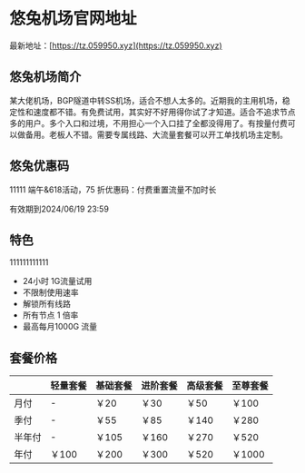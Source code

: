 # 悠兔机场官网地址

最新地址：[https://tz.059950.xyz](https://tz.059950.xyz)

## 悠兔机场简介

某大佬机场，BGP隧道中转SS机场，适合不想人太多的。近期我的主用机场，稳定性和速度都不错。有免费试用，其实好不好用得你试了才知道。适合不追求节点多的用户。多个入口和过境，不用担心一个入口挂了全都没得用了。有按量付费可以做备用。老板人不错。需要专属线路、大流量套餐可以开工单找机场主定制。

## 悠兔优惠码
11111
端午&618活动，75 折优惠码：付费重置流量不加时长

有效期到2024/06/19 23:59

## 特色
111111111111
* 24小时 1G流量试用
* 不限制使用速率
* 解锁所有线路
* 所有节点 1 倍率
* 最高每月1000G 流量

## 套餐价格

||轻量套餐|基础套餐|进阶套餐|高级套餐|至尊套餐|
|----|----|----|----|----|----|
|月付|-|￥20|￥30|￥50|￥100|
|季付|-|￥55|￥85|￥140|￥280|
|半年付|-|￥105|￥160|￥270|￥520|
|年付|￥100|￥200|￥300|￥520|￥1000|

